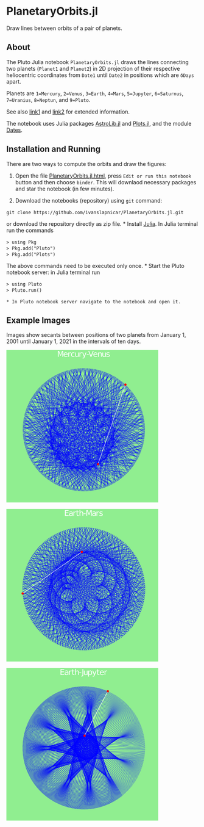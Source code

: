 # PlanetaryOrbits.jl
Draw lines between orbits of a pair of planets.

## About
The Pluto Julia notebook `PlanetaryOrbits.jl` draws the lines connecting two planets (`Planet1` and `Planet2`) in 2D projection of their respective heliocentric coordinates from `Date1` until `Date2` in positions which are `δDays` apart.

Planets are `1=Mercury`, `2=Venus`, `3=Earth`, `4=Mars`, `5=Jupyter`, `6=Saturnus`, `7=Uranius`, `8=Neptun`, and `9=Pluto`.

See also [link1](https://en.wikipedia.org/wiki/Orbit#Planetary_orbits) and [link2](https://www.keplerstern.com/signature-of-the-celestial-spheres/) for extended information.

The notebook uses Julia packages [AstroLib.jl](https://github.com/JuliaAstro/AstroLib.jl) and [Plots.jl](https://github.com/JuliaPlots/Plots.jl), and the module  [Dates](https://julia-doc.readthedocs.io/en/latest/manual/dates/).

## Installation and Running

There are two ways to compute the orbits and draw the figures:

1. Open the file [PlanetaryOrbits.jl.html](https://ivanslapnicar.github.io/PlanetaryOrbits.jl/PlanetaryOrbits.jl.html),  press `Edit or run this notebook` button and then choose `binder`. This will downlaod necessary packages and star the notebook (in few minutes).

2. Download the notebooks (repository) using `git` command:
```
git clone https://github.com/ivanslapnicar/PlanetaryOrbits.jl.git
```
or download the repository directly as zip file.
    * Install [Julia](https://julialang.org/downloads/). In Julia terminal run the commands
```
> using Pkg
> Pkg.add("Pluto")
> Pkg.add("Plots")
```
The above commands need to be executed only once.
    * Start the Pluto notebook server: in Julia terminal run
```
> using Pluto
> Pluto.run()
```
    * In Pluto notebook server navigate to the notebook and open it.

## Example Images

Images show secants between positions of two planets from January 1, 2001 until January 1, 2021 in the intervals of ten days.

![Mercury-Venus](Mercury-Venus.png)

![Earth-Mars](Earth-Mars.png)

![Earth-Jupyter](Earth-Jupyter.png)
